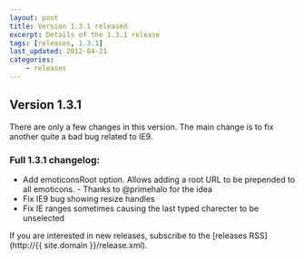 ```yaml
---
layout: post
title: Version 1.3.1 released
excerpt: Details of the 1.3.1 release
tags: [releases, 1.3.1]
last_updated: 2012-04-21
categories:
    - releases
---
```

## Version 1.3.1

There are only a few changes in this version. The main change is to fix another quite a bad bug related to IE9.

### Full 1.3.1 changelog:
* Add emoticonsRoot option. Allows adding a root URL to be prepended to all emoticons. - Thanks to @primehalo for the idea
* Fix IE9 bug showing resize handles
* Fix IE ranges sometimes causing the last typed charecter to be unselected

If you are interested in new releases, subscribe to the [releases RSS](http://{{ site.domain }}/release.xml).
